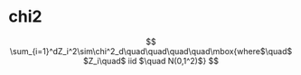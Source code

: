 # chi2

$$
\sum_{i=1}^dZ_i^2\sim\chi^2_d\quad\quad\quad\quad\mbox{where$\quad$ $Z_i\quad$ iid $\quad N(0,1^2)$}
$$